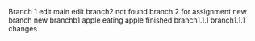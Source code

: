 Branch 1 edit
main edit 
branch2 not found
branch 2 for assignment
new branch 
new branchb1
apple eating
apple finished
branch1.1.1
branch1.1.1 changes